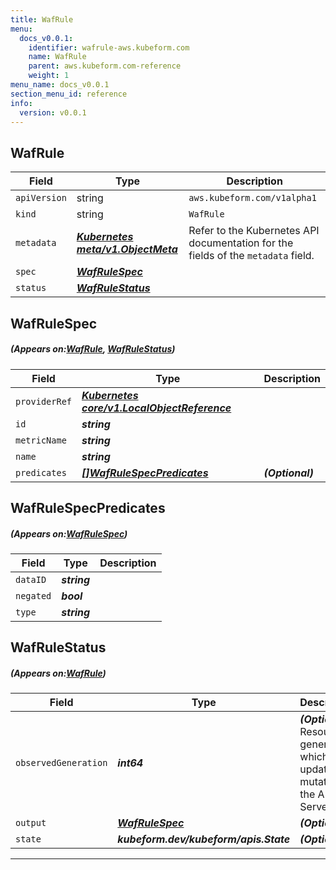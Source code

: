 ```yaml
---
title: WafRule
menu:
  docs_v0.0.1:
    identifier: wafrule-aws.kubeform.com
    name: WafRule
    parent: aws.kubeform.com-reference
    weight: 1
menu_name: docs_v0.0.1
section_menu_id: reference
info:
  version: v0.0.1
---
```


## WafRule
| Field | Type | Description |
| ------ | ----- | ----------- |
| `apiVersion` | string | `aws.kubeform.com/v1alpha1` |
|    `kind` | string | `WafRule` |
| `metadata` | ***[Kubernetes meta/v1.ObjectMeta](https://kubernetes.io/docs/reference/generated/kubernetes-api/v1.13/#objectmeta-v1-meta)***|Refer to the Kubernetes API documentation for the fields of the `metadata` field.|
| `spec` | ***[WafRuleSpec](#WafRuleSpec)***||
| `status` | ***[WafRuleStatus](#WafRuleStatus)***||
## WafRuleSpec
##### (Appears on:[WafRule](#WafRule), [WafRuleStatus](#WafRuleStatus))
| Field | Type | Description |
| ------ | ----- | ----------- |
| `providerRef` | ***[Kubernetes core/v1.LocalObjectReference](https://kubernetes.io/docs/reference/generated/kubernetes-api/v1.13/#localobjectreference-v1-core)***||
| `id` | ***string***||
| `metricName` | ***string***||
| `name` | ***string***||
| `predicates` | ***[[]WafRuleSpecPredicates](#WafRuleSpecPredicates)***| ***(Optional)*** |
## WafRuleSpecPredicates
##### (Appears on:[WafRuleSpec](#WafRuleSpec))
| Field | Type | Description |
| ------ | ----- | ----------- |
| `dataID` | ***string***||
| `negated` | ***bool***||
| `type` | ***string***||
## WafRuleStatus
##### (Appears on:[WafRule](#WafRule))
| Field | Type | Description |
| ------ | ----- | ----------- |
| `observedGeneration` | ***int64***| ***(Optional)*** Resource generation, which is updated on mutation by the API Server.|
| `output` | ***[WafRuleSpec](#WafRuleSpec)***| ***(Optional)*** |
| `state` | ***kubeform.dev/kubeform/apis.State***| ***(Optional)*** |
---
